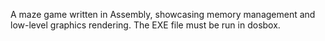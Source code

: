 A maze game written in Assembly, showcasing memory management and low-level graphics rendering.
The EXE file must be run in dosbox.
